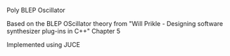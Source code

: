 
Poly BLEP Oscillator

Based on the BLEP OScillator theory from "Will Prikle - Designing software synthesizer plug-ins in C++" Chapter 5 

Implemented using JUCE
